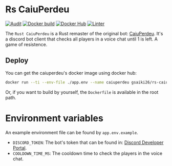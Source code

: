# Rs CaiuPerdeu
[![Audit](https://github.com/GSaiki26/rs-caiuperdeu/actions/workflows/audit.yaml/badge.svg)](https://github.com/GSaiki26/rs-caiuperdeu/actions/workflows/audit.yaml) [![Docker build](https://github.com/GSaiki26/rs-caiuperdeu/actions/workflows/docker-build.yaml/badge.svg)](https://github.com/GSaiki26/rs-caiuperdeu/actions/workflows/docker-build.yaml) [![Docker Hub](https://github.com/GSaiki26/rs-caiuperdeu/actions/workflows/docker-hub.yaml/badge.svg)](https://github.com/GSaiki26/rs-caiuperdeu/actions/workflows/docker-hub.yaml) [![Linter](https://github.com/GSaiki26/rs-caiuperdeu/actions/workflows/linter.yaml/badge.svg)](https://github.com/GSaiki26/rs-caiuperdeu/actions/workflows/linter.yaml)

The `Rust CaiuPerdeu` is a Rust remaster of the original bot: [CaiuPerdeu](https://github.com/GSaiki26/py-caiuperdeu).
It's a discord bot client that checks all players in a voice chat until 1 is left. A game of resistence.

## Deploy
You can get the caiuperdeu's docker image using docker hub:
```sh
docker run --ti --env-file ./app.env --name caiuperdeu gsaiki26/rs-caiuperdeu;
```

Or, if you want to build by yourself, the `Dockerfile` is available in the root path.

# Environment variables
An example environment file can be found by `app.env.example`.

* `DISCORD_TOKEN`: The bot's token that can be found in: [Discord Developer Portal](https://discord.com/developers/applications).
* `COOLDOWN_TIME_MS`: The cooldown time to check the players in the voice chat.
